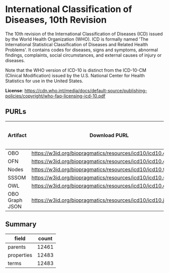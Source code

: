 # International Classification of Diseases, 10th Revision

The 10th revision of the International Classification of Diseases (ICD) issued by the World Health Organization (WHO). ICD is formally named 'The International Statistical Classification of Diseases and Related Health Problems'. It contains codes for diseases, signs and symptoms, abnormal findings, complaints, social circumstances, and external causes of injury or diseases.

Note that the WHO version of ICD-10 is distinct from the ICD-10-CM (Clinical Modification) issued by the U.S. National Center for Health Statistics for use in the United States.

**License**: https://cdn.who.int/media/docs/default-source/publishing-policies/copyright/who-faq-licensing-icd-10.pdf

## PURLs

| Artifact       | Download PURL                                                  | Latest Versioned Download PURL   |
|----------------|----------------------------------------------------------------|----------------------------------|
| OBO            | https://w3id.org/biopragmatics/resources/icd10/icd10.obo       |                                  |
| OFN            | https://w3id.org/biopragmatics/resources/icd10/icd10.ofn       |                                  |
| Nodes          | https://w3id.org/biopragmatics/resources/icd10/icd10.tsv       |                                  |
| SSSOM          | https://w3id.org/biopragmatics/resources/icd10/icd10.sssom.tsv |                                  |
| OWL            | https://w3id.org/biopragmatics/resources/icd10/icd10.owl       |                                  |
| OBO Graph JSON | https://w3id.org/biopragmatics/resources/icd10/icd10.json      |                                  |

## Summary

| field      |   count |
|------------|---------|
| parents    |   12461 |
| properties |   12483 |
| terms      |   12483 |
